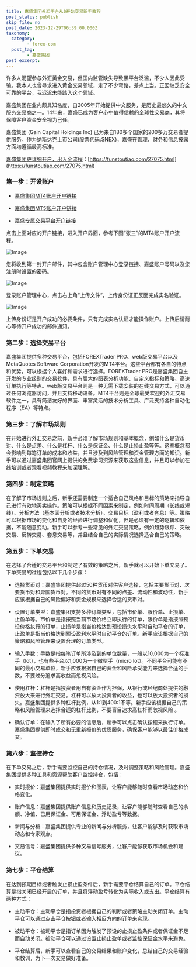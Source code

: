 ```yaml
---
title: 嘉盛集团外汇平台从0开始交易新手教程
post_status: publish
skip_file: no
post_date: 2023-12-29T06:39:00.000Z
taxonomy:
  category:
        - forex-com
  post_tag:
        - 嘉盛集团
post_excerpt: 
---
```

许多人渴望参与外汇黄金交易，但国内监管缺失导致黑平台泛滥，不少人因此受骗。我本人也曾寻求进入黄金交易领域，走了不少弯路，差点上当。正因缺乏安全可靠的平台，我迟迟未能踏入这个领域。

嘉盛集团在业内颇具知名度，自2005年开始提供中文服务，是历史最悠久的中文服务交易商之一。14年来，嘉盛已成为客户心中值得信赖的全球性交易商，其将保障客户资金安全视为己任。

嘉盛集团 (Gain Capital Holdings Inc) 已为来自180多个国家的200多万交易者提供服务。作为纳斯达克上市公司(股票代码:SNEX)，嘉盛在管理、财务和信息披露方面均遵循最高标准。

[嘉盛集团更详细开户，出入金流程](https://funstoutiao.com/27075.html)：[https://funstoutiao.com/27075.html](https://funstoutiao.com/27075.html)

### 第一步：开设账户

* [嘉盛集团MT4账户开户链接](https://s.ssgg.net/jsmt4)

* [嘉盛集团MT5账户开户链接](https://s.ssgg.net/jsmt5)

* [嘉盛专属交易平台开户链接](https://s.ssgg.net/js)

点击上面对应的开户链接，进入开户界面，参考下图“张三”的MT4账户开户流程。

![Image](https://prod-files-secure.s3.us-west-2.amazonaws.com/39ed1227-6d7d-4570-be36-9ccd4a2c4241/7a167aea-686b-400d-af59-4e18eb607a40/640.png?X-Amz-Algorithm=AWS4-HMAC-SHA256&X-Amz-Content-Sha256=UNSIGNED-PAYLOAD&X-Amz-Credential=ASIAZI2LB466UMD4MCDQ%2F20251019%2Fus-west-2%2Fs3%2Faws4_request&X-Amz-Date=20251019T041310Z&X-Amz-Expires=3600&X-Amz-Security-Token=IQoJb3JpZ2luX2VjECEaCXVzLXdlc3QtMiJHMEUCIQCgVgmqU7Y%2BshzigLF3IVvzjT7wZhXqsYPi6vcz6WYWDAIgRoyGoX3JVasfhjaaNNTVHBrwGqmwFgmJH%2FPeZwNQdJUqiAQIyv%2F%2F%2F%2F%2F%2F%2F%2F%2F%2FARAAGgw2Mzc0MjMxODM4MDUiDBcUSFdjZ2oAcUAFwSrcAyMKazZyCM11GU1a9wzh%2BZ2nQhR4lTw2xLNLTzsRk2vo5vS0gOtF4zcLdipdUv1axoGAugLGQ9YSVUaVxhrs7cPiekBrmtTNBhBOX7Y6gpXdKh1PU1V5iRB23XTvfb7plbr9DGpEETUwoJxQTTWTdfvGhmXbAB4HJpuZTj2tsd3Qo8KgfLs0wGiVJ%2BOa1D0hm46Zf9tvfMfYMMxA66ZhYMM7fxks9uKvYD4SlqN4WY8RQSfa%2FX%2Fypgr3CNrtFovi7W7fj7R8ssiUfd4f2eheWv5%2FWmtXjzvpj%2BnIU%2F%2FNZ7zzlOydQwbUyRQitg8aFDvbKIN4PCdd4FB4YC3Oyr4pyAW%2FZAEYToXkRwof%2B438W4TdUZpiDFPM8GvWgG9ejPgv2bOAwTqSMdymdiM%2BuLSzrNN2fNAsFCdnWlwY9scPCCJsUqWHlzKpmyW%2F8qXqsB0Gb2LttZ6HAkIb2RW3dueeIGKewI0YHNS0OQk2OSFdQ0RRaxnsKpFuGvb%2FoFzHezcReXTEqVu499i3RDuOKPTZtg%2BbPE5Tb5gzUHac%2BScE6hejuov%2FJWW4Oh%2FMNNhngTMe7R8i4oDuvIfMzHRYYzVjlzpHWKgQkRgeC%2FpmxsuEKRH6G1nE8P%2BVof5yvYTkMK7n0McGOqUBT2JAwjXwzcareY7Mg4gtTjU7c68G2lwc8Sio5IGb3oGv03BkImRqvTVsgAQlMvdniwpQrl0l4stCYAfwW5iG6P2P99kWUWYpplahwDPVQVb8y6dtovLUsGqFL9MygdiNnojFdcoBeA8VWSLYeUZxfdi9%2FMEjE1NcrU8E8qDWHz4A0l7qSr5aAkRGsD7nf%2BQOm2qDqJ7UmTPbmGOiiJrGgsAHekWn&X-Amz-Signature=180f7bbf6486864d6cf6f72c923f17e9159d936b5b79f24c4cabd315902d9aa5&X-Amz-SignedHeaders=host&x-amz-checksum-mode=ENABLED&x-id=GetObject)

您将收到第一封开户邮件，其中包含账户管理中心登录链接、嘉盛账户号码以及您注册时设置的密码。

![Image](https://prod-files-secure.s3.us-west-2.amazonaws.com/39ed1227-6d7d-4570-be36-9ccd4a2c4241/eaa1c6b3-2877-4284-a0e1-530e222c27fb/image.png?X-Amz-Algorithm=AWS4-HMAC-SHA256&X-Amz-Content-Sha256=UNSIGNED-PAYLOAD&X-Amz-Credential=ASIAZI2LB466UMD4MCDQ%2F20251019%2Fus-west-2%2Fs3%2Faws4_request&X-Amz-Date=20251019T041310Z&X-Amz-Expires=3600&X-Amz-Security-Token=IQoJb3JpZ2luX2VjECEaCXVzLXdlc3QtMiJHMEUCIQCgVgmqU7Y%2BshzigLF3IVvzjT7wZhXqsYPi6vcz6WYWDAIgRoyGoX3JVasfhjaaNNTVHBrwGqmwFgmJH%2FPeZwNQdJUqiAQIyv%2F%2F%2F%2F%2F%2F%2F%2F%2F%2FARAAGgw2Mzc0MjMxODM4MDUiDBcUSFdjZ2oAcUAFwSrcAyMKazZyCM11GU1a9wzh%2BZ2nQhR4lTw2xLNLTzsRk2vo5vS0gOtF4zcLdipdUv1axoGAugLGQ9YSVUaVxhrs7cPiekBrmtTNBhBOX7Y6gpXdKh1PU1V5iRB23XTvfb7plbr9DGpEETUwoJxQTTWTdfvGhmXbAB4HJpuZTj2tsd3Qo8KgfLs0wGiVJ%2BOa1D0hm46Zf9tvfMfYMMxA66ZhYMM7fxks9uKvYD4SlqN4WY8RQSfa%2FX%2Fypgr3CNrtFovi7W7fj7R8ssiUfd4f2eheWv5%2FWmtXjzvpj%2BnIU%2F%2FNZ7zzlOydQwbUyRQitg8aFDvbKIN4PCdd4FB4YC3Oyr4pyAW%2FZAEYToXkRwof%2B438W4TdUZpiDFPM8GvWgG9ejPgv2bOAwTqSMdymdiM%2BuLSzrNN2fNAsFCdnWlwY9scPCCJsUqWHlzKpmyW%2F8qXqsB0Gb2LttZ6HAkIb2RW3dueeIGKewI0YHNS0OQk2OSFdQ0RRaxnsKpFuGvb%2FoFzHezcReXTEqVu499i3RDuOKPTZtg%2BbPE5Tb5gzUHac%2BScE6hejuov%2FJWW4Oh%2FMNNhngTMe7R8i4oDuvIfMzHRYYzVjlzpHWKgQkRgeC%2FpmxsuEKRH6G1nE8P%2BVof5yvYTkMK7n0McGOqUBT2JAwjXwzcareY7Mg4gtTjU7c68G2lwc8Sio5IGb3oGv03BkImRqvTVsgAQlMvdniwpQrl0l4stCYAfwW5iG6P2P99kWUWYpplahwDPVQVb8y6dtovLUsGqFL9MygdiNnojFdcoBeA8VWSLYeUZxfdi9%2FMEjE1NcrU8E8qDWHz4A0l7qSr5aAkRGsD7nf%2BQOm2qDqJ7UmTPbmGOiiJrGgsAHekWn&X-Amz-Signature=cb349da88f318ca2a1264e7c7bff16820f6f84dbb123d680d1e54a09754e0c57&X-Amz-SignedHeaders=host&x-amz-checksum-mode=ENABLED&x-id=GetObject)

登录账户管理中心，点击右上角“上传文件”，上传身份证正反面完成实名验证。

![Image](https://prod-files-secure.s3.us-west-2.amazonaws.com/39ed1227-6d7d-4570-be36-9ccd4a2c4241/54090639-09fc-46b4-a135-e0289f707147/image.png?X-Amz-Algorithm=AWS4-HMAC-SHA256&X-Amz-Content-Sha256=UNSIGNED-PAYLOAD&X-Amz-Credential=ASIAZI2LB466UMD4MCDQ%2F20251019%2Fus-west-2%2Fs3%2Faws4_request&X-Amz-Date=20251019T041310Z&X-Amz-Expires=3600&X-Amz-Security-Token=IQoJb3JpZ2luX2VjECEaCXVzLXdlc3QtMiJHMEUCIQCgVgmqU7Y%2BshzigLF3IVvzjT7wZhXqsYPi6vcz6WYWDAIgRoyGoX3JVasfhjaaNNTVHBrwGqmwFgmJH%2FPeZwNQdJUqiAQIyv%2F%2F%2F%2F%2F%2F%2F%2F%2F%2FARAAGgw2Mzc0MjMxODM4MDUiDBcUSFdjZ2oAcUAFwSrcAyMKazZyCM11GU1a9wzh%2BZ2nQhR4lTw2xLNLTzsRk2vo5vS0gOtF4zcLdipdUv1axoGAugLGQ9YSVUaVxhrs7cPiekBrmtTNBhBOX7Y6gpXdKh1PU1V5iRB23XTvfb7plbr9DGpEETUwoJxQTTWTdfvGhmXbAB4HJpuZTj2tsd3Qo8KgfLs0wGiVJ%2BOa1D0hm46Zf9tvfMfYMMxA66ZhYMM7fxks9uKvYD4SlqN4WY8RQSfa%2FX%2Fypgr3CNrtFovi7W7fj7R8ssiUfd4f2eheWv5%2FWmtXjzvpj%2BnIU%2F%2FNZ7zzlOydQwbUyRQitg8aFDvbKIN4PCdd4FB4YC3Oyr4pyAW%2FZAEYToXkRwof%2B438W4TdUZpiDFPM8GvWgG9ejPgv2bOAwTqSMdymdiM%2BuLSzrNN2fNAsFCdnWlwY9scPCCJsUqWHlzKpmyW%2F8qXqsB0Gb2LttZ6HAkIb2RW3dueeIGKewI0YHNS0OQk2OSFdQ0RRaxnsKpFuGvb%2FoFzHezcReXTEqVu499i3RDuOKPTZtg%2BbPE5Tb5gzUHac%2BScE6hejuov%2FJWW4Oh%2FMNNhngTMe7R8i4oDuvIfMzHRYYzVjlzpHWKgQkRgeC%2FpmxsuEKRH6G1nE8P%2BVof5yvYTkMK7n0McGOqUBT2JAwjXwzcareY7Mg4gtTjU7c68G2lwc8Sio5IGb3oGv03BkImRqvTVsgAQlMvdniwpQrl0l4stCYAfwW5iG6P2P99kWUWYpplahwDPVQVb8y6dtovLUsGqFL9MygdiNnojFdcoBeA8VWSLYeUZxfdi9%2FMEjE1NcrU8E8qDWHz4A0l7qSr5aAkRGsD7nf%2BQOm2qDqJ7UmTPbmGOiiJrGgsAHekWn&X-Amz-Signature=bcef3d9ddf7eb9c30fb426e9ae108dde1be37b56d5997225da56efad572ed66b&X-Amz-SignedHeaders=host&x-amz-checksum-mode=ENABLED&x-id=GetObject)

上传身份证是开户成功的必要条件，只有完成实名认证才能操作账户。上传后请耐心等待开户成功的邮件通知。

### 第二步：选择交易平台

嘉盛集团提供多种交易平台，包括FOREXTrader PRO、web版交易平台以及MetaQuotes Software Corporation开发的MT4平台。这些平台都有各自的特点和优势，可以根据个人喜好和需求进行选择。FOREXTrader PRO是嘉盛集团自主开发的专业级别的交易软件，具有强大的图表分析功能、自定义指标和策略、高速订单执行等特点。web版交易平台则是一种无需下载安装的在线交易方式，可以通过任何浏览器访问，并且支持移动设备。MT4平台则是全球最受欢迎的外汇交易软件之一，具有简洁友好的界面、丰富灵活的技术分析工具、广泛支持各种自动化程序（EA）等特点。

### 第三步：了解市场规则

在开始进行外汇交易之前，新手必须了解市场规则和基本概念，例如什么是货币对、什么是点差、什么是杠杆、什么是保证金、什么是止损止盈等等。这些概念都会影响到每笔订单的成本和收益，并且涉及到风险管理和资金管理方面的知识。新手可以通过嘉盛集团官网上提供的免费学习资源来获取这些信息，并且可以参加在线培训或者观看视频教程来加深理解。

### 第四步：制定策略

在了解了市场规则之后，新手还需要制定一个适合自己风格和目标的策略来指导自己进行有效地买卖操作。策略可以根据不同因素来制定，例如时间周期（长线或短线）、分析方法（基本面分析或者技术分析）、交易目标（盈利或者套息）等。策略可以根据市场的变化和自身的经验进行调整和优化，但是必须有一定的逻辑和依据，不能随意变动。新手可以参考一些常见的外汇交易策略，例如趋势跟踪、突破交易、反转交易、套息交易等，并且结合自己的实际情况选择适合自己的策略。

### 第五步：下单交易

在选择了合适的交易平台和制定了有效的策略之后，新手就可以开始下单交易了。下单交易的过程包括以下几个步骤：

* 选择货币对：嘉盛集团提供超过50种货币对供客户选择，包括主要货币对、次要货币对和异国货币对。不同的货币对有不同的点差、流动性和波动性，新手应该根据自己的风险偏好和资金规模来选择合适的货币对。

* 设置订单类型：嘉盛集团支持多种订单类型，包括市价单、限价单、止损单、止盈单等。市价单是指按照当前市场价格立即执行的订单，限价单是指按照预设价格执行的订单，止损单是指当价格达到预设损失水平时自动平仓的订单，止盈单是指当价格达到预设盈利水平时自动平仓的订单。新手应该根据自己的策略和风险管理来设置合理的订单类型。

* 输入手数：手数是指每笔订单所涉及到的单位数量，一般以10,000为一个标准手（lot），也有些平台以1,000为一个微型手（micro lot）。不同平台可能有不同的最小交易单位，新手应该根据自己的资金和风险承受能力来选择合适的手数，不要过分追求高收益而忽视风险。

* 使用杠杆：杠杆是指投资者用自有资金作为担保，从银行或经纪商处提供的融资放大来进行外汇交易。杠杆可以放大投资者的收益，也可以放大投资者的损失。嘉盛集团提供多种杠杆比例，从1:1到400:1不等。新手应该根据自己的策略和风险管理来选择合适的杠杆比例，不要盲目追求高杠杆而忽视风险 。

* 确认订单：在输入了所有必要的信息后，新手可以点击确认按钮来执行订单。嘉盛集团提供即时成交和无重新报价的优质服务，确保客户能够以最佳价格成交。

### 第六步：监控持仓

在下单交易之后，新手需要监控自己的持仓情况，及时调整策略和风险管理。嘉盛集团提供多种工具和资源帮助客户监控持仓，包括：

* 实时报价：嘉盛集团提供实时报价和图表，让客户能够随时查看市场动态和价格变化。

* 账户信息：嘉盛集团提供账户信息和历史记录，让客户能够随时查看自己的余额、净值、已用保证金、可用保证金、浮动盈亏等数据。

* 新闻与分析：嘉盛集团提供专业的新闻与分析服务，让客户能够及时获取市场动态和专家观点。

* 交易信号：嘉盛集团提供多种交易信号服务，让客户能够获取市场机会和建议。

### 第七步：平仓结算

在达到预期目标或者触发止损止盈条件后，新手需要平仓结算自己的订单。平仓结算是指关闭已经开启的订单，并且将浮动盈亏转化为实际收入或支出。平仓结算有两种方式：

* 主动平仓：主动平仓是指投资者根据自己的判断或者策略主动关闭订单。主动平仓可以通过点击平仓按钮或者输入相反方向的订单来实现。

* 被动平仓：被动平仓是指订单因为触发了预设的止损止盈条件或者保证金不足而自动关闭。被动平仓可以通过设置止损止盈单或者监控保证金水平来避免。

* 平仓结算后，新手可以查看自己的交易结果和账户变化，总结自己的交易经验和教训，为下一次交易做好准备。